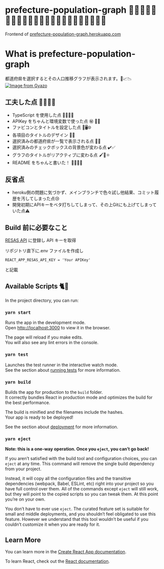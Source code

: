 # prefecture-population-graph 🗾👶🏻👩🏻🧑🏻🧑🏻‍🦳👱🏼👱🏽‍♀️👩🏾🧒🏻🧓🏼🥷🏻

Frontend of [prefecture-population-graph.herokuapp.com](https://prefecture-population-graph.herokuapp.com/)

# What is prefecture-population-graph

都道府県を選択するとその人口推移グラフが表示されます。🗾📈📉
[![Image from Gyazo](https://i.gyazo.com/22ff62bafe07399a47734bc8c1e1f83f.gif)](https://prefecture-population-graph.herokuapp.com/)

## 工夫した点 💪🏻🥺💮

- TypeScript を使用した点 👏🏻😣🌀
- APIKey をちゃんと環境変数で使った点 ㊙️ 🔐💮
- ファビコンとタイトルを設定した点 🗾🖥🌐
- 各項目のタイトルのデザイン 📰💕
- 選択済みの都道府県が一覧で表示される点 📝🗾
- 選択済みのチェックボックスの背景色が変わる点 ✔️✅
- グラフのタイトルがリアクティブに変わる点 🖌🤔⚛️
- README をちゃんと書いた！ 📝😭💦💮

## 反省点
- heroku側の問題に気づかず、メインブランチで色々試し他結果、コミット履歴を汚してしまった点😢
- 開発初期にAPIキーをベタ打ちしてしまって、その上Gitにも上げてしまっていた点⚠️
 
## Build 前に必要なこと

[RESAS API](https://opendata.resas-portal.go.jp/) に登録し API キーを取得

リポジトリ直下に.env ファイルを作成し

```
REACT_APP_RESAS_API_KEY = 'Your APIKey'
```

と記載

## Available Scripts 🐈🐾

In the project directory, you can run:

### `yarn start`

Runs the app in the development mode.\
Open [http://localhost:3000](http://localhost:3000) to view it in the browser.

The page will reload if you make edits.\
You will also see any lint errors in the console.

### `yarn test`

Launches the test runner in the interactive watch mode.\
See the section about [running tests](https://facebook.github.io/create-react-app/docs/running-tests) for more information.

### `yarn build`

Builds the app for production to the `build` folder.\
It correctly bundles React in production mode and optimizes the build for the best performance.

The build is minified and the filenames include the hashes.\
Your app is ready to be deployed!

See the section about [deployment](https://facebook.github.io/create-react-app/docs/deployment) for more information.

### `yarn eject`

**Note: this is a one-way operation. Once you `eject`, you can’t go back!**

If you aren’t satisfied with the build tool and configuration choices, you can `eject` at any time. This command will remove the single build dependency from your project.

Instead, it will copy all the configuration files and the transitive dependencies (webpack, Babel, ESLint, etc) right into your project so you have full control over them. All of the commands except `eject` will still work, but they will point to the copied scripts so you can tweak them. At this point you’re on your own.

You don’t have to ever use `eject`. The curated feature set is suitable for small and middle deployments, and you shouldn’t feel obligated to use this feature. However we understand that this tool wouldn’t be useful if you couldn’t customize it when you are ready for it.

## Learn More

You can learn more in the [Create React App documentation](https://facebook.github.io/create-react-app/docs/getting-started).

To learn React, check out the [React documentation](https://reactjs.org/).
